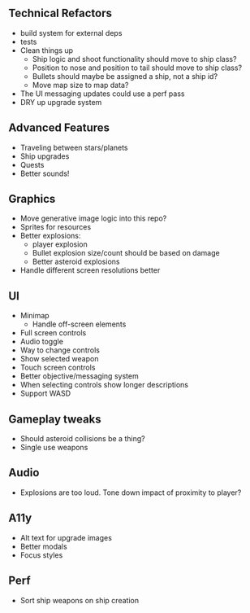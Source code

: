 ## Technical Refactors

- build system for external deps
- tests
- Clean things up
  - Ship logic and shoot functionality should move to ship class?
  - Position to nose and position to tail should move to ship class?
  - Bullets should maybe be assigned a ship, not a ship id?
  - Move map size to map data?
- The UI messaging updates could use a perf pass
- DRY up upgrade system

## Advanced Features

- Traveling between stars/planets
- Ship upgrades
- Quests
- Better sounds!

## Graphics

- Move generative image logic into this repo?
- Sprites for resources
- Better explosions:
  - player explosion
  - Bullet explosion size/count should be based on damage
  - Better asteroid explosions
- Handle different screen resolutions better

## UI

- Minimap
  - Handle off-screen elements
- Full screen controls
- Audio toggle
- Way to change controls
- Show selected weapon
- Touch screen controls
- Better objective/messaging system
- When selecting controls show longer descriptions
- Support WASD

## Gameplay tweaks

- Should asteroid collisions be a thing?
- Single use weapons

## Audio

- Explosions are too loud. Tone down impact of proximity to player?

## A11y

- Alt text for upgrade images
- Better modals
- Focus styles

## Perf

- Sort ship weapons on ship creation
